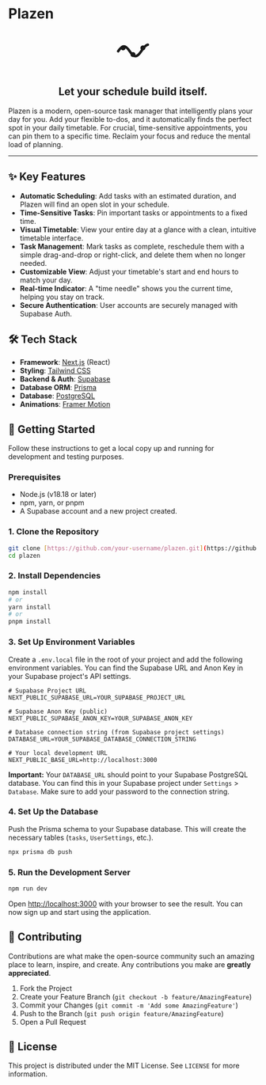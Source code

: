 # Plazen

<p align="center">
  <svg width="80" height="80" viewBox="0 0 24 24" fill="none" xmlns="http://www.w3.org/2000/svg">
    <path d="M3 12C5.66667 8 7.33333 8 10 12C12.6667 16 14.3333 16 17 12C19.6667 8 21 8 21 8" stroke="currentColor" stroke-width="1.5" stroke-linecap="round" stroke-linejoin="round"/>
    <circle cx="6" cy="10" r="1.5" fill="currentColor"/>
    <circle cx="12" cy="14" r="1.5" fill="currentColor"/>
    <circle cx="18" cy="10" r="1.5" fill="currentColor"/>
  </svg>
</p>

<h2 align="center">Let your schedule build itself.</h2>

Plazen is a modern, open-source task manager that intelligently plans your day for you. Add your flexible to-dos, and it automatically finds the perfect spot in your daily timetable. For crucial, time-sensitive appointments, you can pin them to a specific time. Reclaim your focus and reduce the mental load of planning.

---

## ✨ Key Features

- **Automatic Scheduling**: Add tasks with an estimated duration, and Plazen will find an open slot in your schedule.
- **Time-Sensitive Tasks**: Pin important tasks or appointments to a fixed time.
- **Visual Timetable**: View your entire day at a glance with a clean, intuitive timetable interface.
- **Task Management**: Mark tasks as complete, reschedule them with a simple drag-and-drop or right-click, and delete them when no longer needed.
- **Customizable View**: Adjust your timetable's start and end hours to match your day.
- **Real-time Indicator**: A "time needle" shows you the current time, helping you stay on track.
- **Secure Authentication**: User accounts are securely managed with Supabase Auth.

## 🛠️ Tech Stack

- **Framework**: [Next.js](https://nextjs.org/) (React)
- **Styling**: [Tailwind CSS](https://tailwindcss.com/)
- **Backend & Auth**: [Supabase](https://supabase.io/)
- **Database ORM**: [Prisma](https://www.prisma.io/)
- **Database**: [PostgreSQL](https://www.postgresql.org/)
- **Animations**: [Framer Motion](https://www.framer.com/motion/)

## 🚀 Getting Started

Follow these instructions to get a local copy up and running for development and testing purposes.

### Prerequisites

- Node.js (v18.18 or later)
- npm, yarn, or pnpm
- A Supabase account and a new project created.

### 1. Clone the Repository

```bash
git clone [https://github.com/your-username/plazen.git](https://github.com/your-username/plazen.git)
cd plazen
```

### 2. Install Dependencies

```bash
npm install
# or
yarn install
# or
pnpm install
```

### 3. Set Up Environment Variables

Create a `.env.local` file in the root of your project and add the following environment variables. You can find the Supabase URL and Anon Key in your Supabase project's API settings.

```env
# Supabase Project URL
NEXT_PUBLIC_SUPABASE_URL=YOUR_SUPABASE_PROJECT_URL

# Supabase Anon Key (public)
NEXT_PUBLIC_SUPABASE_ANON_KEY=YOUR_SUPABASE_ANON_KEY

# Database connection string (from Supabase project settings)
DATABASE_URL=YOUR_SUPABASE_DATABASE_CONNECTION_STRING

# Your local development URL
NEXT_PUBLIC_BASE_URL=http://localhost:3000
```

**Important:** Your `DATABASE_URL` should point to your Supabase PostgreSQL database. You can find this in your Supabase project under `Settings` > `Database`. Make sure to add your password to the connection string.

### 4. Set Up the Database

Push the Prisma schema to your Supabase database. This will create the necessary tables (`tasks`, `UserSettings`, etc.).

```bash
npx prisma db push
```

### 5. Run the Development Server

```bash
npm run dev
```

Open [http://localhost:3000](http://localhost:3000) with your browser to see the result. You can now sign up and start using the application.

## 🤝 Contributing

Contributions are what make the open-source community such an amazing place to learn, inspire, and create. Any contributions you make are **greatly appreciated**.

1.  Fork the Project
2.  Create your Feature Branch (`git checkout -b feature/AmazingFeature`)
3.  Commit your Changes (`git commit -m 'Add some AmazingFeature'`)
4.  Push to the Branch (`git push origin feature/AmazingFeature`)
5.  Open a Pull Request

## 📄 License

This project is distributed under the MIT License. See `LICENSE` for more information.
